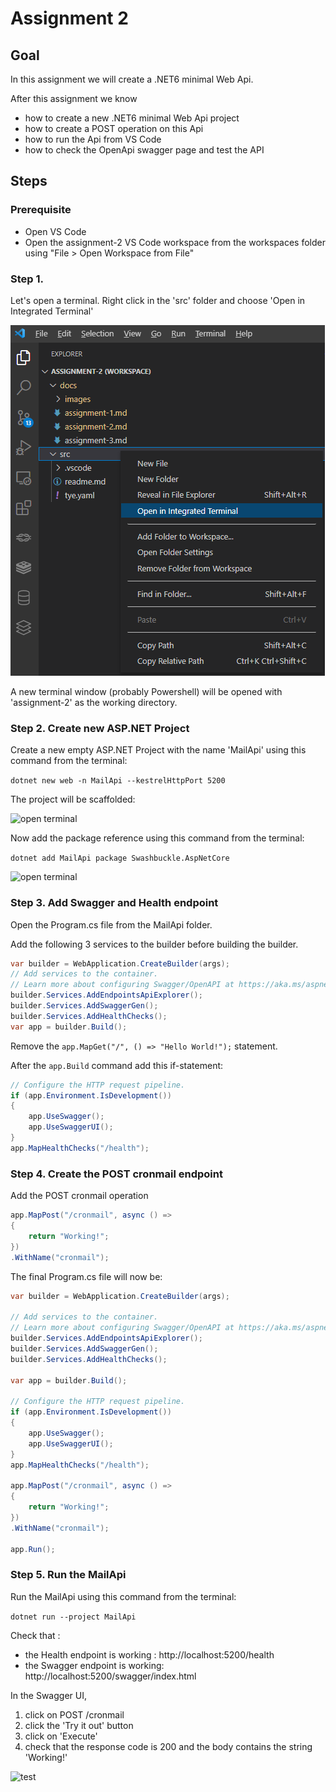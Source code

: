 # Assignment 2

## Goal

In this assignment we will create a .NET6 minimal Web Api.

After this assignment we know

- how to create a new .NET6 minimal Web Api project
- how to create a POST operation on this Api
- how to run the Api from VS Code
- how to check the OpenApi swagger page and test the API

## Steps

### Prerequisite

- Open VS Code
- Open the assignment-2 VS Code workspace from the workspaces folder using "File > Open Workspace from File"

### Step 1.

Let's open a terminal. 
Right click in the 'src' folder and choose 'Open in Integrated Terminal'

![open terminal](../docs/images/assignment2_open_terminal.png)

A new terminal window (probably Powershell) will be opened with 'assignment-2' as the working directory.


### Step 2. Create new ASP.NET Project

Create a new empty ASP.NET Project with the name 'MailApi' using this command from the terminal:

```dotnet new web -n MailApi --kestrelHttpPort 5200```

The project will be scaffolded:

![open terminal](../docs/images/assignment2_create_project_result.png)

Now add the package reference using this command from the terminal:

```dotnet add MailApi package Swashbuckle.AspNetCore```

![open terminal](../docs/images/assignment2_add_swashbuckle.png)

### Step 3. Add Swagger and Health endpoint

Open the Program.cs file from the MailApi folder.

Add the following 3 services to the builder before building the builder.
```c#
var builder = WebApplication.CreateBuilder(args);
// Add services to the container.
// Learn more about configuring Swagger/OpenAPI at https://aka.ms/aspnetcore/swashbuckle
builder.Services.AddEndpointsApiExplorer();
builder.Services.AddSwaggerGen();
builder.Services.AddHealthChecks();
var app = builder.Build();
```
Remove the ``` app.MapGet("/", () => "Hello World!"); ``` statement.

After the ```app.Build``` command add this if-statement:
```c#
// Configure the HTTP request pipeline.
if (app.Environment.IsDevelopment())
{
    app.UseSwagger();
    app.UseSwaggerUI();
}
app.MapHealthChecks("/health");
```


### Step 4. Create the POST cronmail endpoint
Add the POST cronmail operation
```c#
app.MapPost("/cronmail", async () =>
{
    return "Working!";
})
.WithName("cronmail");
```

The final Program.cs file will now be:

```c#
var builder = WebApplication.CreateBuilder(args);

// Add services to the container.
// Learn more about configuring Swagger/OpenAPI at https://aka.ms/aspnetcore/swashbuckle
builder.Services.AddEndpointsApiExplorer();
builder.Services.AddSwaggerGen();
builder.Services.AddHealthChecks();

var app = builder.Build();

// Configure the HTTP request pipeline.
if (app.Environment.IsDevelopment())
{
    app.UseSwagger();
    app.UseSwaggerUI();
}
app.MapHealthChecks("/health");

app.MapPost("/cronmail", async () =>
{
    return "Working!";
})
.WithName("cronmail");

app.Run();
```

### Step 5. Run the MailApi

Run the MailApi using this command from the terminal:

```dotnet run --project MailApi```

Check that :
- the Health endpoint is working : http://localhost:5200/health
- the Swagger endpoint is working: http://localhost:5200/swagger/index.html

In the Swagger UI,
1. click on POST /cronmail
2. click the 'Try it out' button
3. click on 'Execute'
4. check that the response code is 200 and the body contains the string 'Working!'


![test](../docs/images/assignment2_app_test.png)